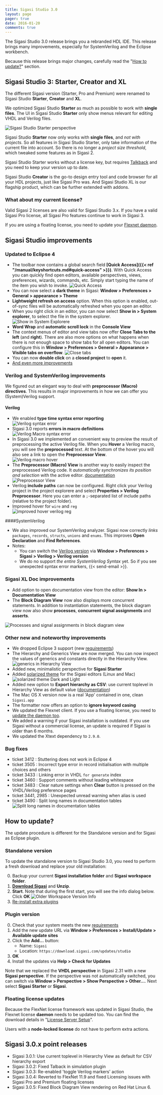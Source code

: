 ```yaml
---
title: Sigasi Studio 3.0
layout: page
pager: true
date: 2016-01-20
comments: true
---
```


The Sigasi Studio 3.0 release brings you a rebranded HDL IDE. This release brings many improvements, especially for SystemVerilog and the Eclipse workbench.

Because this release brings major changes, carefully read the "[How to update?](#how-to-update)" section.

## Sigasi Studio 3: Starter, Creator and XL

The different Sigasi version (Starter, Pro and Premium) were renamed to Sigasi Studio **Starter**, **Creator** and **XL**.

We optimized Sigasi Studio **Starter** as much as possible to work with **single files**. The UI in Sigasi Studio **Starter** only show menus relevant for editing VHDL and Verilog files. 

![Sigasi Studio Starter perspective](/img/releasenotes/3.00/sigasi-studio-starter.png)
  
Sigasi Studio **Starter** now only works with **single files**, and *not with projects*. So all features in Sigasi Studio Starter, only take information of the current file into account. So there is no longer a *project size threshold*, which tweaked some features as in Sigasi 2.

Sigasi Studio Starter works without a license key, but requires [Talkback](/manual/talkback) and you need to keep your version up to date.

Sigasi Studio **Creator** is the go-to design entry tool and code browser for all your HDL projects, just like Sigasi Pro was. And Sigasi Studio XL is our flagship product, which can be further extended with addons.

### What about my current license?

Valid Sigasi 2 licenses are also valid for Sigasi Studio 3.x. If you have a valid Sigasi Pro license, all Sigasi Pro features continue to work in Sigasi 3.
  
If you are using a floating license, you need to update your [Flexnet daemon](#floating-license-updates).

## Sigasi Studio improvements

### Updated to Eclipse 4

* The toolbar now contains a global search field **[Quick Access]({{< ref "/manual/keyshortcuts.md#quick-access" >}})**. With Quick Access you can quickly find open editors, available perspectives, views, preferences, wizards, commands, etc. Simply start typing the name of the item you wish to invoke.
  ![Quick Access](/img/releasenotes/3.00/global-search-bar.png)
* You can now select a **dark theme** in Sigasi: **Window > Preferences > General > appearance > Theme** 
* **Lightweight refresh on access** option. When this option is enabled, out-of-sync files will be automatically refreshed when you open an editor.  
* When you right click in an editor, you can now select **Show in > System explorer**, to select the file in the system explorer.
  ![Show in System Explorere](/img/releasenotes/3.00/show-in-system-explorer.png)
* **Word Wrap** and **automatic scroll lock** in the **Console View**
* The context menus of editor and view tabs now offer **Close Tabs to the left** (and **right**). There are also more options on what happens when there is not enough space to show tabs for all open editors. You can configure this in **Window > Preferences > General > Appearance > Visible tabs on overflow**.
  ![Close tabs](/img/releasenotes/3.00/close-tabs.png)
* You can now **double click** on a **closed project** to **open** it.
* [And even more improvements](https://www.eclipse.org/eclipse/news/4.5/platform.php)

### Verilog and SystemVerilog improvements

We figured out an elegant way to deal with **preprocessor (Macro) directives**.
This results in major improvements in how we can offer you (System)Verilog support.

#### Verilog
* We enabled **type time syntax error reporting**  
  ![Verilog syntax error](/img/releasenotes/3.00/verilog-syntax-error.png)
* Sigasi 3.0 reports **errors in macro definitions**  
  ![Verilog Macro syntax error](/img/releasenotes/3.00/macro-errors.png)
* In Sigasi 3.0 we implemented an convenient way to preview the result of preprocessing the active Verilog file. When you **Hover** a Verilog macro, you will see the **preprocessed** text. At the bottom of the hover you will also see a link to open the **Preprocessor View**.  
  ![Verilog macro hover](/img/releasenotes/3.00/verilog-macro-hover.png)
* The **Preprocessor (Macro) View** is another way to easily inspect the preprocessed Verilog code. It *automatically synchronizes its position and selection* with the active editor. [documentation](/manual/editor#systemverilog-preprocessing-macros)  
  ![Preprocessor View](/img/releasenotes/3.00/verilog-preprocessor-view.png)
* Verilog **include paths** can now be configured. Right click your Verilog project in the project explorere and select **Properties > Verilog Preprocessor**. Here you can enter a `;`-separated list of include paths (relative to the project folder). 
* Improved hover for `wire` and `reg`  
  ![improved hover verilog reg](/img/releasenotes/3.00/verilog-hover-reg.png)

####SystemVerilog

* We also improved our SystemVerilog analyzer. Sigasi now correctly *links* `packages`, `records`, `structs`, `unions` and `enums`. This improves **Open Declaration** and **Find References**.
* Notes:
    * You can switch the [Verilog version](/manual/editor#verilog-version) via **Window > Preferences > Sigasi > Verilog > Verilog version**
    * We do no support *the entire SystemVerilog Syntax* yet. So if you see unexpected syntax error markers, {{< send-email >}}.
  
### Sigasi XL Doc improvements

* Add option to open documentation view from the editor: **Show In > Documentation View**
* The **Block Diagram View** now also displays more concurrent statements. In addition to instantiation statements, the block diagram view now also show **processes**, **concurrent signal assignments** and **asserts**.

![Processes and signal assignments in block diagram view](/img/releasenotes/3.00/statements_in_block_diagram.png "Processes and signal assignments in block diagram view")

### Other new and noteworthy improvements

* We dropped Eclipse 3 support (new [requirements](/faq#what-are-the-system-requirements))
* The Hierarchy and Generics View are now merged. You can now inspect the values of generics and constants directly in the Hierarchy View.  
  ![generics in Hierarchy View](/img/releasenotes/3.00/hierarchy-generics.png)
* Added new, minimalistic perspective for **Sigasi Starter**
* Added [solarized theme](http://ethanschoonover.com/solarized) for the Sigasi editors (Linux and Mac) 
  ![solarized theme Dark and Light](/img/releasenotes/3.00/solarized-mixed.png)
* Added new option to **Export hierarchy as CSV**: use current toplevel in Hierarchy View as default value ([documentation](/manual/tools#export))
* The Mac OS X version now is a real 'App' contained in one, clean `Sigasi.app`
* The formatter now offers an option to **ignore keyword casing**
* We updated the Flexnet client. If you use a floating license, you need to [update the daemon too](#floating-license-updates).
* We added a warning if your Sigasi installation is outdated. If you use Sigasi without a commercial license, an update is required if Sigasi is older than 6 months. 
* We updated the Xtext dependency to `2.9.0`.


### Bug fixes

- ticket 3412 : Stuttering does not work in Eclipse 4
- ticket 3505 : Incorrect type error in record initialisation with multiple choices and others
- ticket 3433 : Linking error in VHDL `for generate` index
- ticket 3460 : Support comments without leading whitespace
- ticket 3483 : Clear nature settings when **Clear** button is pressed on the VHDL/Verilog preference pages
- ticket 3441, 2985 : Unexpected unread warning when alias is used
- ticket 3490 : Split long names in documentation tables
  ![Split long names in documentation tables](/img/releasenotes/3.00/documentation_long_names_table.png)

## How to update?

The update procedure is different for the Standalone version and for Sigasi as Eclipse plugin.

### Standalone version

To update the standalone version to Sigasi Studio 3.0, you need to perform a fresh download and replace your old installation:

0. Backup your current **Sigasi installation folder** and **Sigasi workspace folder**.
1. **[Download Sigasi](https://www.sigasi.com/download)** and **Unzip**.
2. **Start**. Note that during the first start, you will see the info dialog below. Click **OK**
   ![Older Workspace Version Info](/img/releasenotes/3.00/older-workspace-dialog.png)
3. [Re-install extra plugins](/tech/install-plugins-from-existing-installation)

### Plugin version

0. Check that your system meets the new [requirements](/faq#what-are-the-system-requirements)
1. Add the new update URL via **Window > Preferences > Install/Update > Available update sites**
2. Click the **Add...** button:
    * Name: `Sigasi`
    * Location: `https://download.sigasi.com/updates/studio`
3. **OK**    
4. Install the updates via **Help > Check for Updates**

Note that we replaced the **VHDL perspective** in Sigasi 2.31 with a new **Sigasi perspective**. If the perspective was not automatically switched, you can switch via **Window > Perspective > Show Perspective > Other...**. Next select **Sigasi Starter** or **Sigasi**.

### Floating license updates

Because the FlexNet license framework was updated in Sigasi Studio, the Flexnet license **daemon** needs to be updated too. You can find the download details in "[License Server Setup](/manual/license-key#license-server-setup)".

Users with a **node-locked license** do not have to perform extra actions. 
 
## Sigasi 3.0.x point releases

* Sigasi 3.0.1: Use current toplevel in Hierarchy View as default for CSV hierarchy export
* Sigasi 3.0.2: Fixed Talback in simulation plugin
* Sigasi 3.0.3: Re-enabled 'toggle Verilog markers' action
* Sigasi 3.0.4: Reverted to FlexNet 11.9 and fixed Licensing issues with Sigasi Pro and Premium floating licenses
* Sigasi 3.0.5: Fixed Block Diagram View rendering on Red Hat Linux 6.
  
